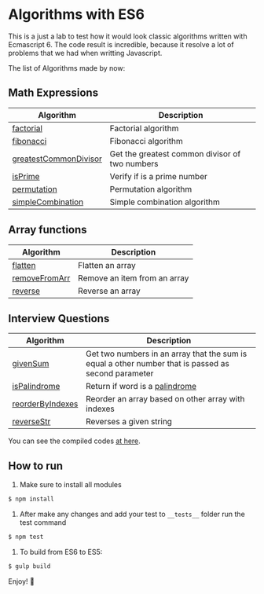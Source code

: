 # Algorithms with ES6

This is a just a lab to test how it would look classic algorithms written with Ecmascript 6. The code result is incredible, because it resolve a lot of problems that we had when writting Javascript.

The list of Algorithms made by now:

## Math Expressions

Algorithm | Description
--------- | -----------
[factorial](/src/math/factorial.js) | Factorial algorithm
[fibonacci](/src/math/fibonacci.js) | Fibonacci algorithm
[greatestCommonDivisor](/src/math/greatest-common-divisor.js) | Get the greatest common divisor of two numbers
[isPrime](/src/math/is-prime.js) | Verify if is a prime number
[permutation](/src/math/permutation.js) | Permutation algorithm
[simpleCombination](/src/math/simple-combination.js) | Simple combination algorithm

## Array functions

Algorithm | Description
--------- | -----------
[flatten](/src/array/flatten.js) | Flatten an array
[removeFromArr](/src/array/remove-from-array.js) | Remove an item from an array
[reverse](/src/array/reverse.js) | Reverse an array

## Interview Questions

Algorithm | Description
--------- | -----------
[givenSum](/src/interview-questions/given-sum.js) | Get two numbers in an array that the sum is equal a other number that is passed as second parameter
[isPalindrome](/src/interview-questions/is-palindrome.js) | Return if word is a [palindrome](http://en.wikipedia.org/wiki/Palindrome)
[reorderByIndexes](/src/interview-questions/reorder-by-indexes.js) | Reorder an array based on other array with indexes
[reverseStr](/src/interview-questions/reverse-string.js) | Reverses a given string 

You can see the compiled codes [at here](/compiled).

## How to run

1. Make sure to install all modules
```bash
$ npm install
```
1. After make any changes and add your test to `__tests__` folder run the test command
```bash
$ npm test
```
1. To build from ES6 to ES5:
```bash
$ gulp build
```

Enjoy! :ghost:
